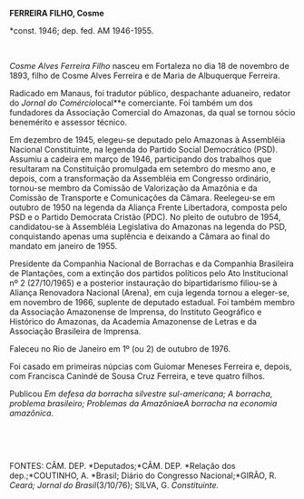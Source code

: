 **FERREIRA FILHO, Cosme**

\*const. 1946; dep. fed. AM 1946-1955.

 

*Cosme Alves Ferreira Filho* nasceu em Fortaleza no dia 18 de novembro
de 1893, filho de Cosme Alves Ferreira e de Maria de Albuquerque
Ferreira.

Radicado em Manaus, foi tradutor público, despachante aduaneiro, redator
do *Jornal do Comércio*local**e comerciante. Foi também um dos
fundadores da Associação Comercial do Amazonas, da qual se tornou sócio
benemérito e assessor técnico.

Em dezembro de 1945, elegeu-se deputado pelo Amazonas à Assembléia
Nacional Constituinte, na legenda do Partido Social Democrático (PSD).
Assumiu a cadeira em março de 1946, participando dos trabalhos que
resultaram na Constituição promulgada em setembro do mesmo ano, e
depois, com a transformação da Assembléia em Congresso ordinário,
tornou-se membro da Comissão de Valorização da Amazônia e da Comissão de
Transporte e Comunicações da Câmara. Reelegeu-se em outubro de 1950 na
legenda da Aliança Frente Libertadora, composta pelo PSD e o Partido
Democrata Cristão (PDC). No pleito de outubro de 1954, candidatou-se à
Assembléia Legislativa do Amazonas na legenda do PSD, conquistando
apenas uma suplência e deixando a Câmara ao final do mandato em janeiro
de 1955.

Presidente da Companhia Nacional de Borrachas e da Companhia Brasileira
de Plantações, com a extinção dos partidos políticos pelo Ato
Institucional nº 2 (27/10/1965) e a posterior instauração do
bipartidarismo filiou-se à Aliança Renovadora Nacional (Arena), em cuja
legenda tornou a eleger-se, em novembro de 1966, suplente de deputado
estadual. Foi também membro da Associação Amazonense de Imprensa, do
Instituto Geográfico e Histórico do Amazonas, da Academia Amazonense de
Letras e da Associação Brasileira de Imprensa.

Faleceu no Rio de Janeiro em 1º (ou 2) de outubro de 1976.

Foi casado em primeiras núpcias com Guiomar Meneses Ferreira e, depois,
com Francisca Canindé de Sousa Cruz Ferreira, e teve quatro filhos.

Publicou *Em defesa da borracha silvestre sul-americana; A borracha,
problema brasileiro; Problemas da Amazônia*e*A borracha na economia
amazônica.*

 

 

FONTES: CÂM. DEP. *Deputados;*CÂM. DEP. *Relação dos dep.;*COUTINHO, A.
*Brasil; Diário do Congresso Nacional;*GIRÃO, R. *Ceará; Jornal do
Brasil*(3/10/76); SILVA, G. *Constituinte.*

 
